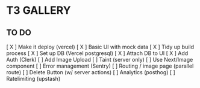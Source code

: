 # T3 GALLERY


## TO DO

[ X ]     Make it deploy (vercel)
[ X ]     Basic UI with mock data
[ X ]     Tidy up build process
[ X ]     Set up DB (Vercel postgresql)
[ X ]     Attach DB to UI
[ X ]     Add Auth (Clerk)
[  ]     Add Image Upload
[  ]     Taint (server only) 
[  ]     Use Next/Image component
[  ]     Error management (Sentry)
[  ]     Routing / image page (parallel route)
[  ]     Delete Button (w/ server actions)
[  ]     Analytics (posthog)
[  ]     Ratelimiting (upstash)